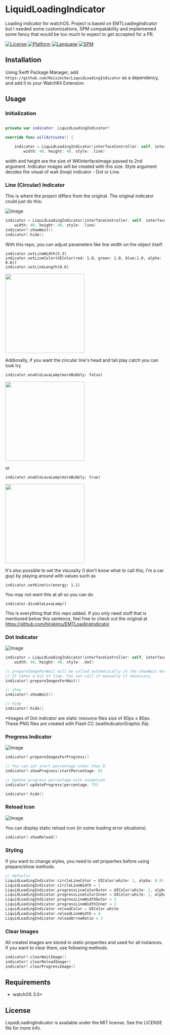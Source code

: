 # LiquidLoadingIndicator
Loading indicator for watchOS. Project is based on EMTLoadingIndicator but I needed some customizations, SPM compatability and implemented some fancy that would be too much to expect to get accepted for a PR.

[![License](https://img.shields.io/badge/license-MIT-blue.svg?style=flat
            )](http://mit-license.org) [![Platform](https://img.shields.io/badge/platform-watchOS-lightgrey.svg?style=flat
             )](https://developer.apple.com/resources/) [![Language](https://img.shields.io/badge/language-swift-orange.svg?style=flat
             )](https://developer.apple.com/swift) [![SPM](https://img.shields.io/badge/spm-compatible-brightgreen.svg?style=flat)](https://github.com/apple/swift-package-manager)

## Installation
Using Swift Package Manager, add `https://github.com/Reiszecke/LiquidLoadingIndicator` as a dependency, and add it to your WatchKit Extension.


## Usage

### Initialization

```swift

private var indicator: LiquidLoadingIndicator?

override func willActivate() {

    indicator = LiquidLoadingIndicator(interfaceController: self, interfaceImage: image!,
        width: 40, height: 40, style: .line)
```

width and height are the size of WKInterfaceImage passed to 2nd argument. Indicator images will be created with this size.
Style argument decides the visual of wait (loop) indicator - Dot or Line.

### Line (Circular) Indicator

This is where the project differs from the original. The original indicator could just do this:

![Image](../assets/webpage/stockline.jpeg)

```swift
indicator = LiquidLoadingIndicator(interfaceController: self, interfaceImage: image!,
    width: 40, height: 40, style: .line)
indicator?.showWait()
indicator?.hide()
```

With this repo, you can adjust parameters like line width on the object itself.

```     
indicator.setLineWidth(5.3)
indicator.setLineColor(UIColor(red: 1.0, green: 1.0, blue:1.0, alpha: 0.8))
indicator.setLineLength(0.6)
``` 

<img src="../assets/webpage/loading-indicator.gif" height="250"/>

Addionally, if you want the circular line's head and tail play catch you can look try

```
indicator.enableLavaLamp(moreBubbly: false)
```

<img src="../assets/webpage/loading-indicator-less-bubbly.gif" height="250"/>

or 

```
indicator.enableLavaLamp(moreBubbly: true)
```

<img src="../assets/webpage/loading-indicator-more-bubbly.gif" height="250"/>

It's also possible to set the viscosity (I don't know what to call this, I'm a car guy) by playing around with values such as

```
indicator.setKinetic(energy: 1.1)
```
You may not want this at all so you can do 

```
indicator.disableLavaLamp()
```

This is everything that this repo added. If you only need stuff that is mentioned below this sentence, feel free to check out the original at https://github.com/hirokimu/EMTLoadingIndicator

### Dot Indicator

![Image](../assets/webpage/stockdot.jpeg)

```swift
indicator = LiquidLoadingIndicator(interfaceController: self, interfaceImage: image!,
    width: 40, height: 40, style: .dot)

// prepareImageForWait will be called automatically in the showWait method at the first time.
// It takes a bit of time. You can call it manually if necessary.
indicator?.prepareImagesForWait()

// show
indicator?.showWait()

// hide
indicator?.hide()
```
*Images of Dot indicator are static resource files size of 80px x 80px.
 These PNG files are created with Flash CC (waitIndicatorGraphic.fla).


### Progress Indicator

![Image](../assets/webpage/stockprogress.jpeg)

```swift
indicator?.prepareImagesForProgress()

// You can set start percentage other than 0.
indicator?.showProgress(startPercentage: 0)

// Update progress percentage with animation
indicator?.updateProgress(percentage: 75)

indicator?.hide()
```

### Reload Icon

![Image](../assets/webpage/stockreload.jpeg)


You can display static reload icon (in some loading error situations).

```swift
indicator?.showReload()
```

### Styling

If you want to change styles, you need to set properties before using prepare/show methods.

```swift
// defaults
LiquidLoadingIndicator.circleLineColor = UIColor(white: 1, alpha: 0.8)
LiquidLoadingIndicator.circleLineWidth = 1
LiquidLoadingIndicator.progressLineColorOuter = UIColor(white: 1, alpha: 0.28)
LiquidLoadingIndicator.progressLineColorInner = UIColor(white: 1, alpha: 0.70)
LiquidLoadingIndicator.progressLineWidthOuter = 1
LiquidLoadingIndicator.progressLineWidthInner = 2
LiquidLoadingIndicator.reloadColor = UIColor.white
LiquidLoadingIndicator.reloadLineWidth = 4
LiquidLoadingIndicator.reloadArrowRatio = 3
```

### Clear Images

All created images are stored in static properties and used for all instances.
If you want to clear them, use following methods.

```swift
indicator?.clearWaitImage()
indicator?.clearReloadImage()
indicator?.clearProgressImage()
```

## Requirements
- watchOS 3.0+

## License
LiquidLoadingIndicator is available under the MIT license. See the LICENSE file for more info.
